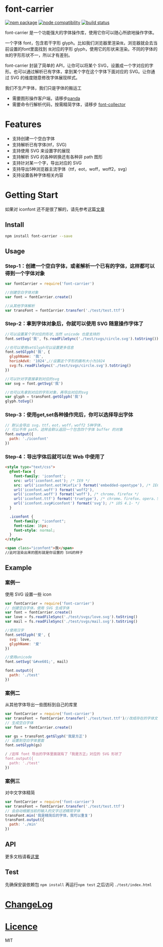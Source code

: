 # font-carrier

<p>
<a href="https://www.npmjs.com/package/font-carrier"><img src="https://img.shields.io/npm/v/font-carrier.svg" alt="npm package"></a>
<a href="https://nodejs.org/en/about/releases/"><img src="https://img.shields.io/node/v/font-carrier.svg" alt="node compatibility"></a>
<a href="https://travis-ci.org/purplebamboo/font-carrier"><img src="https://travis-ci.org/purplebamboo/font-carrier.svg?branch=master" alt="build status"></a>
</p>

font-carrier 是一个功能强大的字体操作库，使用它你可以随心所欲地操作字体。

一个字体 font，包含若干字形 glyph。比如我们浏览器里渲染`我`，浏览器就会去当前设置的font里面找到 `我`对应的字形 glyph，使用它的形状来渲染。不同的字体的`我`的字形形状不一，所以才有差别。

font-carrier 封装了简单的 API，让你可以将某个 SVG，设置成一个字对应的字形。也可以通过解析已有字体，拿到某个字在这个字体下面对应的 SVG。让你通过 SVG 的维度随意修改字体展现样式。

我们不生产字体，我们只是字体的搬运工

- 需要图形操作客户端，请移步[panda](https://github.com/stormtea123/panda)
- 需要命令行解析代码，按需精简字体，请移步 [font-collector](https://github.com/JailBreakC/font-collector)

# Features

* 支持创建一个空白字体
* 支持解析已有字体(ttf，SVG)
* 支持使用 SVG 来设置字的展现
* 支持解析 SVG 的各种转换还有各种非 path 图形
* 支持针对某一个字，导出对应的 SVG
* 支持导出5种浏览器主流字体（ttf，eot，woff，woff2，svg）
* 支持设置各种字体相关内容

# Getting Start

如果对 iconfont 还不是很了解的，请先参考这篇[文章](http://purplebamboo.github.io/2014/01/09/iconfont/)

## Install

```sh
npm install font-carrier --save
```

## Usage

### Step-1：创建一个空白字体，或者解析一个已有的字体，这样都可以得到一个字体对象

```js
var fontCarrier = require('font-carrier')

//创建空白字体对象
var font = fontCarrier.create()

//从其他字体解析
var transFont = fontCarrier.transfer('./test/test.ttf')
```

### Step-2：拿到字体对象后，你就可以使用 SVG 随意操作字体了

```js
//可以设置某个字对应的形状,当然 unicode 也是支持的
font.setSvg('我', fs.readFileSync('./test/svgs/circle.svg').toString())

//也可以使用setGlyph可以设置更多信息
font.setGlyph('我', {
  glyphName: '我',
  horizAdvX: '1024',//设置这个字形的画布大小为1024
  svg:fs.readFileSync('./test/svgs/circle.svg').toString()
})

//可以针对字直接拿到对应的svg
var svg = font.getSvg('我')

//也可以先拿到对应的字形对象，再导出对应的svg
var glyph = transFont.getGlyph('我')
glyph.toSvg()
```

### Step-3：使用get,set各种操作完后，你可以选择导出字体

```js
// 默认会导出 svg，ttf，eot，woff，woff2 5种字体，
// 可以不传 path，这样会默认返回一个包含四个字体 buffer 的对象
font.output({
  path: './iconfont'
})
```

### Step-4：导出字体后就可以在 Web 中使用了

```html
<style type="text/css">
  @font-face {
    font-family: 'iconfont';
    src: url('iconfont.eot'); /* IE9 */
    src: url('iconfont.eot?#iefix') format('embedded-opentype'), /* IE6-IE8 */
    url('iconfont.woff') format('woff2'),
    url('iconfont.woff') format('woff'), /* chrome、firefox */
    url('iconfont.ttf') format('truetype'), /* chrome、firefox、opera、Safari, Android, iOS 4.2+*/
    url('iconfont.svg#iconfont') format('svg'); /* iOS 4.1- */
  }

  .iconfont {
    font-family: "iconfont";
    font-size: 16px;
    font-style: normal;
  }
</style>

<span class="iconfont">我</span>
//此时渲染出来的图形就是你设置的 SVG的样子
```

## Example

### 案例一

使用 SVG 设置一些 icon

```js
var fontCarrier = require('font-carrier')
// 创建空白字体，使用 SVG 生成字体
var font = fontCarrier.create()
var love = fs.readFileSync('./test/svgs/love.svg').toString()
var mail = fs.readFileSync('./test/svgs/mail.svg').toString()

//使用汉字
font.setGlyph('爱', {
  svg: love,
  glyphName: '爱'
})

//使用unicode
font.setSvg('&#xe601;', mail)

font.output({
  path: './test'
})
```

### 案例二

从其他字体导出一些图标到自己的库里

```js
var fontCarrier = require('font-carrier')
var transFont = fontCarrier.transfer('./test/test.ttf')//改成存在的字体文件地址
// 生成空白字体
var font = fontCarrier.create()

var gs = transFont.getGlyph('我是方正')
// 设置到空白字体里面
font.setGlyph(gs)

/ /这样 font 导出的字体里面就有了「我是方正」对应的 SVG 形状了
font.output({
  path: './test'
})

```

### 案例三

对中文字体精简

```js
var fontCarrier = require('font-carrier')
var transFont = fontCarrier.transfer('./test/test.ttf')
// 会自动根据当前的输入的文字过滤精简字体
transFont.min('我是精简后的字体，我可以重复')
transFont.output({
  path: './min'
})
```

## API

更多文档请看[这里](./doc/api.md)

## Test

先确保安装依赖包 `npm install` 再运行`npm test` 之后访问 `./test/index.html`

# [ChangeLog](changelog.md)

# [Licence](LICENSE)

MIT

